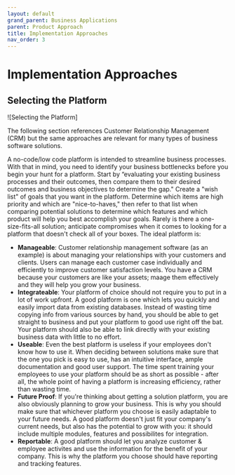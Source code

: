 ```yaml
---
layout: default
grand_parent: Business Applications
parent: Product Approach
title: Implementation Approaches
nav_order: 3
---
```


# Implementation Approaches

## Selecting the Platform​
![Selecting the Platform]

The following section references Customer Relationship Management (CRM) but the same approaches are relevant for many types of business software solutions.

A no-code/low code platform is intended to streamline business processes. With that in mind, you need to identify your business bottlenecks before you begin your hunt for a platform. Start by “evaluating your existing business processes and their outcomes, then compare them to their desired outcomes and business objectives to determine the gap." Create a "wish list" of goals that you want in the platform. Determine which items are high priority and which are "nice-to-haves," then refer to that list when comparing potential solutions to determine which features and which product will help you best accomplish your goals. 
Rarely is there a one-size-fits-all solution; anticipate compromises when it comes to looking for a platform that doesn't check all  of your boxes.
The ideal platform is:
* **Manageable**: Customer relationship management software (as an example) is about managing your relationships with your customers and clients. Users can manage each customer case individually and efficiently to improve customer satisfaction levels. You have a CRM because your customers are like your assets; maage them effectively and they will help you grow your business.
* **Integrateable**: Your platform of choice should not require you to put in a lot of work upfront. A good platform is one which lets you quickly and easily import data from existing databases. Instead of wasting time copying info from various sources by hand, you should be able to get straight to business and put your platform to good use right off the bat. Your platform should also be able to link directly with your existing business data with little to no effort.
* **Useable**: Even the best platform is useless if your employees don't know how to use it. When deciding between solutions make sure that the one you pick is easy to use, has an intuitive interface, ample documentation and good user support. The time spent training your employees to use your platform should be as short as possible - after all, the whole point of having a platform is increasing efficiency, rather than wasting time.
* **Future Proof**: If you're thinking about getting a solution platform, you are also obviously planning to grow your business. This is why you should make sure that whichever platform you choose is easily adaptable to your future needs. A good platform doesn't just fit your company's current needs, but also has the potential to grow with you: it should include multiple modules, features and possibilites for integration.
* **Reportable**: A good platform should let you analyze customer & employee activites and use the information for the benefit of your company. This is why the platform you choose should have reporting and tracking features.
